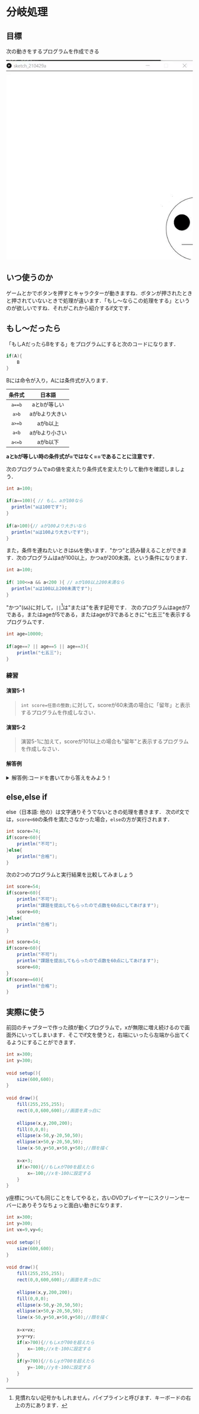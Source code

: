 # 分岐処理
## 目標
次の動きをするプログラムを作成できる

![画面](img/fig5-1.gif "Processingの画面")

## いつ使うのか
ゲームとかでボタンを押すとキャラクターが動きますね．ボタンが押されたときと押されていないときで処理が違います．「もし〜ならこの処理をする」というのが欲しいですね．それがこれから紹介するif文です．

##  もし〜だったら
「もしAだったらBをする」をプログラムにすると次のコードになります．

```java
if(A){
    B
}
```

Bには命令が入り，Aには条件式が入ります．

| 条件式 | 日本語 | 
| :-: | :-: |
|`a==b`| aとbが等しい |
|`a>b`| aがbより大きい |
|`a>=b`| aがb以上 |
|`a<b`| aがbより小さい |
|`a<=b`| aがb以下 |

**aとbが等しい時の条件式が=ではなく==であることに注意です．**

次のプログラムでaの値を変えたり条件式を変えたりして動作を確認しましょう．

```java
int a=100;

if(a==100){ // もし、aが100なら
  println("aは100です");
}

if(a>100){// aが100より大きいなら
  println("aは100より大きいです");
}
```

また，条件を連ねたいときは`&&`を使います．"かつ"と読み替えることができます．次のプログラムはaが100以上，かつaが200未満，という条件になります．

```java
int a=100;

if( 100<=a && a<200 ){ // aが100以上200未満なら
  println("aは100以上200未満です");
}
```

"かつ"(`&&`)に対して，`||`[^1]は"または"を表す記号です．
次のプログラムはageが7である，またはageが5である，またはageが3であるときに"七五三"を表示するプログラムです．

[^1]:見慣れない記号かもしれません，パイプラインと呼びます．キーボードの右上の方にあります．

```java
int age=10000;

if(age==7 || age==5 || age==3){
    println("七五三");
}
```

### 練習

#### 演習5-1
> `int score=任意の整数;`に対して，scoreが60未満の場合に「留年」と表示するプログラムを作成しなさい．

#### 演習5-2
> 演習5-1に加えて，scoreが101以上の場合も"留年"と表示するプログラムを作成しなさい．

#### 解答例
<details><summary>解答例:コードを書いてから答えをみよう！</summary><div>
演習5-2:

```java
if(score<60){
    println("留年");
}
```
演習5-3:

```java
if(score<60||score>100){
    println("留年");
}
```
</div></details>

## else,else if
else（日本語: 他の）は文字通りそうでないときの処理を書きます．
次のif文では，`score<60`の条件を満たさなかった場合，`else`の方が実行されます．

```java
int score=74;
if(score<60){
    println("不可");
}else{
    println("合格");
}
```

次の2つのプログラムと実行結果を比較してみましょう

```java
int score=54;
if(score<60){
    println("不可");
    println("課題を提出してもらったので点数を60点にしてあげます");
    score=60;
}else{
    println("合格");
}
```

```java
int score=54;
if(score<60){
    println("不可");
    println("課題を提出してもらったので点数を60点にしてあげます");
    score=60;
}
if(score>=60){
    println("合格");
}
```



## 実際に使う

前回のチャプターで作った顔が動くプログラムで，xが無限に増え続けるので画面外にいってしまいます．そこでif文を使うと，右端にいったら左端から出てくるようにすることができます．



```java
int x=300;
int y=300;

void setup(){
    size(600,600);
}

void draw(){
    fill(255,255,255);
    rect(0,0,600,600);//画面を真っ白に

    ellipse(x,y,200,200);
    fill(0,0,0);
    ellipse(x-50,y-20,50,50);
    ellipse(x+50,y-20,50,50);
    line(x-50,y+50,x+50,y+50);//顔を描く

    x=x+3;
    if(x>700){//もしxが700を超えたら
        x=-100;//xを-100に設定する
    }
}

```

y座標についても同じことをしてやると，古いDVDプレイヤーにスクリーンセーバーにありそうなちょっと面白い動きになります．

```java
int x=300;
int y=300;
int vx=9,vy=6;

void setup(){
    size(600,600);
}

void draw(){
    fill(255,255,255);
    rect(0,0,600,600);//画面を真っ白に

    ellipse(x,y,200,200);
    fill(0,0,0);
    ellipse(x-50,y-20,50,50);
    ellipse(x+50,y-20,50,50);
    line(x-50,y+50,x+50,y+50);//顔を描く

    x=x+vx;
    y=y+vy;
    if(x>700){//もしxが700を超えたら
        x=-100;//xを-100に設定する
    }
    if(y>700){//もしyが700を超えたら
        y=-100;//yを-100に設定する
    }
}

```
